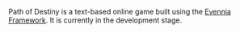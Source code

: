 Path of Destiny is a text-based online game built using the <a href="https://www.evennia.com">Evennia Framework</a>. It is currently in the development stage.
